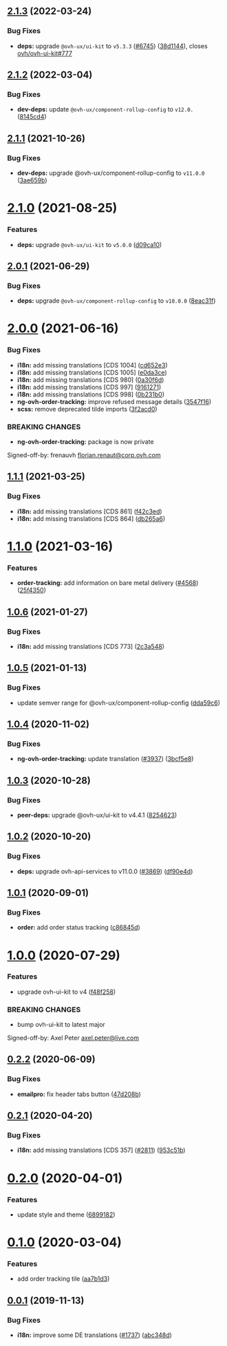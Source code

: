 ## [2.1.3](https://github.com/ovh/manager/compare/@ovh-ux/ng-ovh-order-tracking@2.1.2...@ovh-ux/ng-ovh-order-tracking@2.1.3) (2022-03-24)


### Bug Fixes

* **deps:** upgrade `@ovh-ux/ui-kit` to `v5.3.3` ([#6745](https://github.com/ovh/manager/issues/6745)) ([38d1144](https://github.com/ovh/manager/commit/38d11445b3671755758d153a4f4a166c7946705c)), closes [ovh/ovh-ui-kit#777](https://github.com/ovh/ovh-ui-kit/issues/777)



## [2.1.2](https://github.com/ovh/manager/compare/@ovh-ux/ng-ovh-order-tracking@2.1.1...@ovh-ux/ng-ovh-order-tracking@2.1.2) (2022-03-04)


### Bug Fixes

* **dev-deps:** update `@ovh-ux/component-rollup-config` to `v12.0.` ([8145cd4](https://github.com/ovh/manager/commit/8145cd44a34cec071db4b5267182705625951077))



## [2.1.1](https://github.com/ovh/manager/compare/@ovh-ux/ng-ovh-order-tracking@2.1.0...@ovh-ux/ng-ovh-order-tracking@2.1.1) (2021-10-26)


### Bug Fixes

* **dev-deps:** upgrade @ovh-ux/component-rollup-config to `v11.0.0` ([3ae659b](https://github.com/ovh/manager/commit/3ae659bea59244fd5660375b9dac52055cc374b0))



# [2.1.0](https://github.com/ovh/manager/compare/@ovh-ux/ng-ovh-order-tracking@2.0.1...@ovh-ux/ng-ovh-order-tracking@2.1.0) (2021-08-25)


### Features

* **deps:** upgrade `@ovh-ux/ui-kit` to `v5.0.0` ([d09ca10](https://github.com/ovh/manager/commit/d09ca10f4b7ca629e0b2f1fcb59278ea7f309a9e))



## [2.0.1](https://github.com/ovh/manager/compare/@ovh-ux/ng-ovh-order-tracking@2.0.0...@ovh-ux/ng-ovh-order-tracking@2.0.1) (2021-06-29)


### Bug Fixes

* **deps:** upgrade `@ovh-ux/component-rollup-config` to `v10.0.0` ([8eac31f](https://github.com/ovh/manager/commit/8eac31f81e46d1570c131cf55788d6435842ab6d))



# [2.0.0](https://github.com/ovh/manager/compare/@ovh-ux/ng-ovh-order-tracking@1.1.1...@ovh-ux/ng-ovh-order-tracking@2.0.0) (2021-06-16)


### Bug Fixes

* **i18n:** add missing translations [CDS 1004] ([cd652e3](https://github.com/ovh/manager/commit/cd652e3073bc649a7f051e978ada0aaf6d5ab0fc))
* **i18n:** add missing translations [CDS 1005] ([e0da3ce](https://github.com/ovh/manager/commit/e0da3ced0dbe475c0f26a1816dd2a85325d9a772))
* **i18n:** add missing translations [CDS 980] ([0a30f6d](https://github.com/ovh/manager/commit/0a30f6da7109b85aa33bb8c2adfdf47831eaae94))
* **i18n:** add missing translations [CDS 997] ([9161271](https://github.com/ovh/manager/commit/9161271cecc95b09445c0aefbbb1fbe86c038bc1))
* **i18n:** add missing translations [CDS 998] ([0b231b0](https://github.com/ovh/manager/commit/0b231b072d7fa533cc75711d15cc5cebf09a2bdd))
* **ng-ovh-order-tracking:** improve refused message details ([3547f16](https://github.com/ovh/manager/commit/3547f1695d44e772c51f12dca33b3411dee25d7e))
* **scss:** remove deprecated tilde imports ([3f2acd0](https://github.com/ovh/manager/commit/3f2acd008ad5bff397ab6ecf35437a506b4b90a5))


### BREAKING CHANGES

* **ng-ovh-order-tracking:** package is now private

Signed-off-by: frenauvh <florian.renaut@corp.ovh.com>



## [1.1.1](https://github.com/ovh/manager/compare/@ovh-ux/ng-ovh-order-tracking@1.1.0...@ovh-ux/ng-ovh-order-tracking@1.1.1) (2021-03-25)


### Bug Fixes

* **i18n:** add missing translations [CDS 861] ([f42c3ed](https://github.com/ovh/manager/commit/f42c3edeeb30a0307c245d35a42ec7a8e428a1d4))
* **i18n:** add missing translations [CDS 864] ([db265a6](https://github.com/ovh/manager/commit/db265a6ab958b0afc3a7c297fa890d6c11ed250c))



# [1.1.0](https://github.com/ovh/manager/compare/@ovh-ux/ng-ovh-order-tracking@1.0.6...@ovh-ux/ng-ovh-order-tracking@1.1.0) (2021-03-16)


### Features

* **order-tracking:** add information on bare metal delivery ([#4568](https://github.com/ovh/manager/issues/4568)) ([25f4350](https://github.com/ovh/manager/commit/25f435006d6fdff5ec7d99e8f9c8c346803dccbd))



## [1.0.6](https://github.com/ovh/manager/compare/@ovh-ux/ng-ovh-order-tracking@1.0.5...@ovh-ux/ng-ovh-order-tracking@1.0.6) (2021-01-27)


### Bug Fixes

* **i18n:** add missing translations [CDS 773] ([2c3a548](https://github.com/ovh/manager/commit/2c3a548aa8de28c9e84b89596f703f622e7224fe))



## [1.0.5](https://github.com/ovh/manager/compare/@ovh-ux/ng-ovh-order-tracking@1.0.4...@ovh-ux/ng-ovh-order-tracking@1.0.5) (2021-01-13)


### Bug Fixes

* update semver range for @ovh-ux/component-rollup-config ([dda59c6](https://github.com/ovh/manager/commit/dda59c6b71cb4ad9ab98f06a0bf995a7eb45a1d9))



## [1.0.4](https://github.com/ovh/manager/compare/@ovh-ux/ng-ovh-order-tracking@1.0.3...@ovh-ux/ng-ovh-order-tracking@1.0.4) (2020-11-02)


### Bug Fixes

* **ng-ovh-order-tracking:** update translation ([#3937](https://github.com/ovh/manager/issues/3937)) ([3bcf5e8](https://github.com/ovh/manager/commit/3bcf5e82491485e5dcf226484488b050ec56c42e))



## [1.0.3](https://github.com/ovh/manager/compare/@ovh-ux/ng-ovh-order-tracking@1.0.2...@ovh-ux/ng-ovh-order-tracking@1.0.3) (2020-10-28)


### Bug Fixes

* **peer-deps:** upgrade @ovh-ux/ui-kit to v4.4.1 ([8254623](https://github.com/ovh/manager/commit/82546237336e185ae7d973a1bb2aabddbb50112e))



## [1.0.2](https://github.com/ovh/manager/compare/@ovh-ux/ng-ovh-order-tracking@1.0.1...@ovh-ux/ng-ovh-order-tracking@1.0.2) (2020-10-20)


### Bug Fixes

* **deps:** upgrade ovh-api-services to v11.0.0 ([#3869](https://github.com/ovh/manager/issues/3869)) ([df90e4d](https://github.com/ovh/manager/commit/df90e4de660920e3cd07b2ff6b4452b0aa861377))



## [1.0.1](https://github.com/ovh/manager/compare/@ovh-ux/ng-ovh-order-tracking@1.0.0...@ovh-ux/ng-ovh-order-tracking@1.0.1) (2020-09-01)


### Bug Fixes

* **order:** add order status tracking ([c86845d](https://github.com/ovh/manager/commit/c86845de577d6d5620889442c611e5bdee7cec58))



# [1.0.0](https://github.com/ovh/manager/compare/@ovh-ux/ng-ovh-order-tracking@0.2.2...@ovh-ux/ng-ovh-order-tracking@1.0.0) (2020-07-29)


### Features

* upgrade ovh-ui-kit to v4 ([f48f258](https://github.com/ovh/manager/commit/f48f2587c367b06939c452428c5783c2fb1c1b8d))


### BREAKING CHANGES

* bump ovh-ui-kit to latest major

Signed-off-by: Axel Peter <axel.peter@live.com>



## [0.2.2](https://github.com/ovh/manager/compare/@ovh-ux/ng-ovh-order-tracking@0.2.1...@ovh-ux/ng-ovh-order-tracking@0.2.2) (2020-06-09)


### Bug Fixes

* **emailpro:** fix header tabs button ([47d208b](https://github.com/ovh/manager/commit/47d208b44dcad2fedab44b6771d4da79a80dbfc9))



## [0.2.1](https://github.com/ovh/manager/compare/@ovh-ux/ng-ovh-order-tracking@0.2.0...@ovh-ux/ng-ovh-order-tracking@0.2.1) (2020-04-20)


### Bug Fixes

* **i18n:** add missing translations [CDS 357] ([#2811](https://github.com/ovh/manager/issues/2811)) ([953c51b](https://github.com/ovh/manager/commit/953c51b39eee04c2b2be61269a4948a1f1b50a51))



# [0.2.0](https://github.com/ovh/manager/compare/@ovh-ux/ng-ovh-order-tracking@0.1.0...@ovh-ux/ng-ovh-order-tracking@0.2.0) (2020-04-01)


### Features

* update style and theme ([6899182](https://github.com/ovh/manager/commit/68991820bfd9a701f3b8b00a8f1fd651ee90255c))



# [0.1.0](https://github.com/ovh/manager/compare/@ovh-ux/ng-ovh-order-tracking@0.0.1...@ovh-ux/ng-ovh-order-tracking@0.1.0) (2020-03-04)


### Features

* add order tracking tile ([aa7b1d3](https://github.com/ovh/manager/commit/aa7b1d3f0b11bb24cb4d4cc525abff602ec2d0c2))



## [0.0.1](https://github.com/ovh/manager/compare/@ovh-ux/ng-ovh-order-tracking@0.0.0...@ovh-ux/ng-ovh-order-tracking@0.0.1) (2019-11-13)


### Bug Fixes

* **i18n:** improve some DE translations ([#1737](https://github.com/ovh/manager/issues/1737)) ([abc348d](https://github.com/ovh/manager/commit/abc348d1630b64c24b43383075e1d986efb4aaa6))



